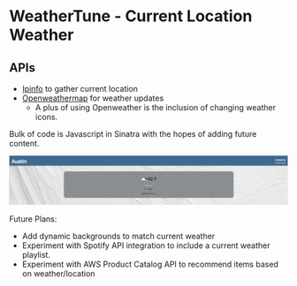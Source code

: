 # WeatherTune - Current Location Weather

## APIs
* [Ipinfo](https://ipinfo.io/) to gather current location
* [Openweathermap](http://openweathermap.org/) for weather updates
  * A plus of using Openweather is the inclusion of changing weather icons.

Bulk of code is Javascript in Sinatra with the hopes of adding future content.

![current](version1-sample.png)

Future Plans:
* Add dynamic backgrounds to match current weather
* Experiment with Spotify API integration to include a current weather playlist.
* Experiment with AWS Product Catalog API to recommend items based on weather/location
